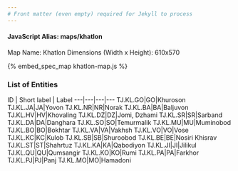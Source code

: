 ```yaml
---
# Front matter (even empty) required for Jekyll to process
---
```


#### JavaScript Alias: maps/khatlon

Map Name: Khatlon
Dimensions (Width x Height): 610x570



{% embed_spec_map khatlon-map.js %}

### List of Entities

ID | Short label | Label
---|---|---|---
TJ.KL.GO|GO|Khuroson
TJ.KL.JA|JA|Yovon
TJ.KL.NR|NR|Norak
TJ.KL.BA|BA|Baljuvon
TJ.KL.HV|HV|Khovaling
TJ.KL.DZ|DZ|Jomi, Dzhami
TJ.KL.SR|SR|Sarband
TJ.KL.DA|DA|Danghara
TJ.KL.SO|SO|Temurmalik
TJ.KL.MU|MU|Muminobod
TJ.KL.BO|BO|Bokhtar
TJ.KL.VA|VA|Vakhsh
TJ.KL.VO|VO|Vose
TJ.KL.KC|KC|Kulob
TJ.KL.SB|SB|Shuroobod
TJ.KL.BE|BE|Nosiri Khisrav
TJ.KL.ST|ST|Shahrtuz
TJ.KL.KA|KA|Qabodiyon
TJ.KL.JI|JI|Jilikul
TJ.KL.QU|QU|Qumsangir
TJ.KL.KO|KO|Rumi
TJ.KL.PA|PA|Farkhor
TJ.KL.PJ|PJ|Panj
TJ.KL.MO|MO|Hamadoni